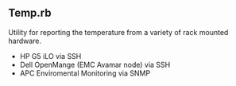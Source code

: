 ## Temp.rb

Utility for reporting the temperature from a variety of rack mounted hardware.

* HP G5 iLO via SSH
* Dell OpenMange (EMC Avamar node) via SSH
* APC Enviromental Monitoring via SNMP